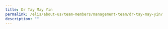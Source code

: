 ```yaml
---
title: Dr Tay May Yin
permalink: /elis/about-us/team-members/management-team/dr-tay-may-yin/
description: ""
---
```

